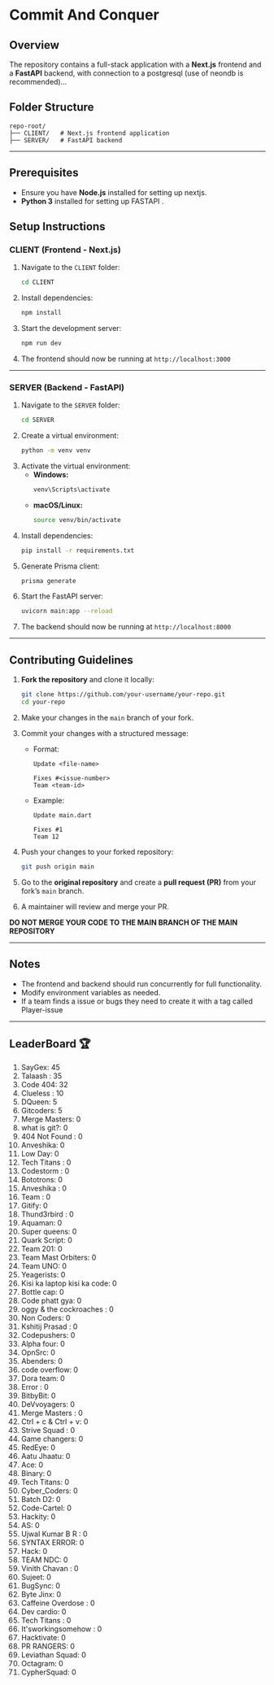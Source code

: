 # Commit And Conquer

## Overview
The repository contains a full-stack application with a **Next.js** frontend and a **FastAPI** backend, with connection to a postgresql (use of neondb is recommended)...

## Folder Structure
```
repo-root/
├── CLIENT/   # Next.js frontend application
├── SERVER/   # FastAPI backend
```

---

## Prerequisites
- Ensure you have **Node.js** installed for setting up nextjs.
-  **Python 3** installed for setting up FASTAPI .


## Setup Instructions

### CLIENT (Frontend - Next.js)

1. Navigate to the `CLIENT` folder:
   ```sh
   cd CLIENT
   ```
2. Install dependencies:
   ```sh
   npm install
   ```
3. Start the development server:
   ```sh
   npm run dev
   ```
4. The frontend should now be running at `http://localhost:3000`

---

### SERVER (Backend - FastAPI)

1. Navigate to the `SERVER` folder:
   ```sh
   cd SERVER
   ```
2. Create a virtual environment:
   ```sh
   python -m venv venv
   ```
3. Activate the virtual environment:
   - **Windows:**
     ```sh
     venv\Scripts\activate
     ```
   - **macOS/Linux:**
     ```sh
     source venv/bin/activate
     ```
4. Install dependencies:
   ```sh
   pip install -r requirements.txt
   ```
5. Generate Prisma client:
   ```sh
   prisma generate
   ```
6. Start the FastAPI server:
   ```sh
   uvicorn main:app --reload
   ```
7. The backend should now be running at `http://localhost:8000`

---


## Contributing Guidelines


1. **Fork the repository** and clone it locally:
   
   ```sh
   git clone https://github.com/your-username/your-repo.git
   cd your-repo
   ```
4. Make your changes in the `main` branch of your fork.
5. Commit your changes with a structured message:
   - Format:
     ```
     Update <file-name>
     
     Fixes #<issue-number>  
     Team <team-id>
     ```
   - Example:
     ```
     Update main.dart
     
     Fixes #1  
     Team 12
     ```
6. Push your changes to your forked repository:
   ```sh
   git push origin main
   ```
7. Go to the **original repository** and create a **pull request (PR)** from your fork’s `main` branch.

8. A maintainer will review and merge your PR.

 **DO NOT MERGE YOUR CODE TO THE MAIN BRANCH OF THE MAIN REPOSITORY**

---



## Notes
- The frontend and backend should run concurrently for full functionality.
- Modify environment variables as needed.
- If a team finds a issue or bugs they need to create it with a tag called Player-issue

---

## LeaderBoard 🏆

<!-- LEADERBOARD_START -->
1. SayGex: 45
2. Talaash : 35
3. Code 404: 32
4. Clueless : 10
5. DQueen: 5
6. Gitcoders: 5
7. Merge Masters: 0
8. what is git?: 0
9. 404 Not Found : 0
10. Anveshika: 0
11. Low Day: 0
12. Tech Titans : 0
13. Codestorm : 0
14. Bototrons: 0
15. Anveshika : 0
16. Team : 0
17. Gitify: 0
18. Thund3rbird : 0
19. Aquaman: 0
20. Super queens: 0
21. Quark Script: 0
22. Team 201: 0
23. Team Mast Orbiters: 0
24. Team UNO: 0
25. Yeagerists: 0
26. Kisi ka laptop kisi ka code: 0
27. Bottle cap: 0
28. Code phatt gya: 0
29. oggy & the cockroaches : 0
30. Non Coders: 0
31. Kshitij Prasad : 0
32. Codepushers: 0
33. Alpha four: 0
34. OpnSrc: 0
35. Abenders: 0
36. code overflow: 0
37. Dora team: 0
38. Error : 0
39. BitbyBit: 0
40. DeVvoyagers: 0
41. Merge Masters : 0
42. Ctrl + c & Ctrl + v: 0
43. Strive Squad : 0
44. Game changers: 0
45. RedEye: 0
46. Aatu Jhaatu: 0
47. Ace: 0
48. Binary: 0
49. Tech Titans: 0
50. Cyber_Coders: 0
51. Batch D2: 0
52. Code-Cartel: 0
53. Hackity: 0
54. AS: 0
55. Ujwal Kumar B R : 0
56. SYNTAX ERROR: 0
57. Hack: 0
58. TEAM NDC: 0
59. Vinith Chavan : 0
60. Sujeet: 0
61. BugSync: 0
62. Byte Jinx: 0
63. Caffeine Overdose : 0
64. Dev cardio: 0
65. Tech Titans : 0
66. It'sworkingsomehow : 0
67. Hacktivate: 0
68. PR RANGERS: 0
69. Leviathan Squad: 0
70. Octagram: 0
71. CypherSquad: 0
<!-- LEADERBOARD_END -->

